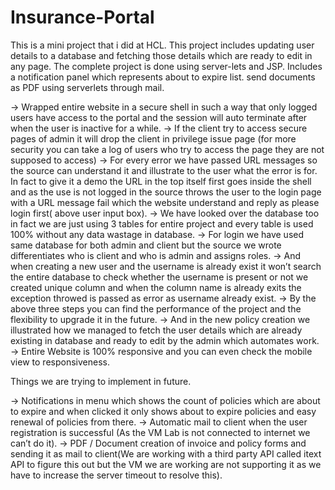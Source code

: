 # Insurance-Portal
This is a mini project that i did at HCL. This project includes updating user details to a database and fetching those details which are ready to edit in any page. The complete project is done using server-lets and JSP. Includes a notification panel which represents about to expire list. send documents as PDF using serverlets through mail.

-> Wrapped entire website in a secure shell in such a way that only logged users have access to the portal and the session will auto terminate after when the user is inactive for a while.
-> If the client try to access secure pages of admin it will drop the client in privilege issue page (for more security you can take a log of users who try to access the page they are not supposed to access)
-> For every error we have passed URL messages so the source can understand it and illustrate to the user what the error is for. In fact to give it a demo the URL in the top itself first goes inside the shell and as the use is not logged in the source throws the user to the login page with a URL message fail which the website understand and reply as please login first( above user input box).
-> We have looked over the database too in fact we are just using 3 tables for entire project and every table is used 100% without any data wastage in database.
-> For login we have used same database for both admin and client but the source we wrote differentiates who is client and who is admin and assigns roles.
-> And when creating a new user and the username is already exist it won’t search the entire database to check whether the username is present or not we created unique column and when the column name is  already exits the exception throwed is passed as error as username already exist.
-> By the above three  steps you can find the performance of the project and the flexibility to upgrade it in the future.
-> And in the new policy creation we illustrated how we managed to fetch the user details which are already existing in database and ready to edit by the admin which automates work.
-> Entire Website is 100% responsive and you can even check the mobile view to responsiveness.

Things we are trying to implement in future.

-> Notifications in menu which shows the count of policies which are about to expire and when clicked it only shows about to expire policies and easy renewal of policies from there.
-> Automatic mail to client when the user registration is successful (As the VM Lab is not connected to internet we can’t do it).
-> PDF / Document creation of invoice and policy forms and sending it as mail to client(We are working with a third party API called itext API to figure this out but the VM we are working are not supporting it as we have to increase the server timeout to resolve this). 

